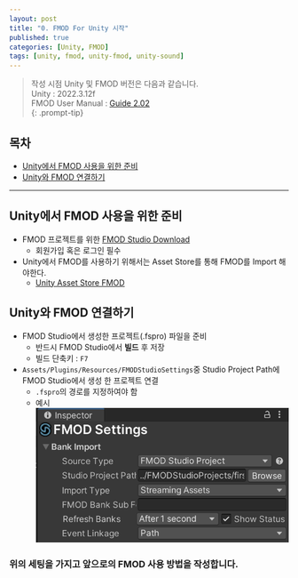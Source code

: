 ```yaml
---
layout: post
title: "0. FMOD For Unity 시작"
published: true
categories: [Unity, FMOD]
tags: [unity, fmod, unity-fmod, unity-sound]
---
```


> 작성 시점 Unity 및 FMOD 버전은 다음과 같습니다. <br>
> Unity : 2022.3.12f <br>
> FMOD User Manual : [Guide 2.02](https://www.fmod.com/docs/2.02/unity/user-guide.html) <br>
{: .prompt-tip}

## 목차

- [Unity에서 FMOD 사용을 위한 준비](#unity에서-fmod-사용을-위한-준비)
- [Unity와 FMOD 연결하기](#unity와-fmod-연결하기)

<hr>

## Unity에서 FMOD 사용을 위한 준비

- FMOD 프로젝트를 위한 [FMOD Studio Download](https://www.fmod.com/download)
  - 회원가입 혹은 로그인 필수
- Unity에서 FMOD를 사용하기 위해서는 Asset Store를 통해 FMOD를 Import 해야한다.
  - [Unity Asset Store FMOD](https://assetstore.unity.com/packages/tools/audio/fmod-for-unity-161631)

## Unity와 FMOD 연결하기

- FMOD Studio에서 생성한 프로젝트(.fspro) 파일을 준비
  - 반드시 FMOD Studio에서 **빌드** 후 저장
  - 빌드 단축키 : `F7`
- `Assets/Plugins/Resources/FMODStudioSettings`중 Studio Project Path에 FMOD Studio에서 생성 한 프로젝트 연결
  - `.fspro`의 경로를 지정하여야 함
  - 예시
    ![](assets/img/posts/fmod-for-unity/FMOD-Settings.png)

### 위의 세팅을 가지고 앞으로의 FMOD 사용 방법을 작성합니다.
